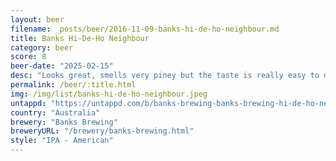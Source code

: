 ```yaml
---
layout: beer
filename: _posts/beer/2016-11-09-banks-hi-de-ho-neighbour.md
title: Banks Hi-De-Ho Neighbour
category: beer
score: 8
beer-date: "2025-02-15"
desc: "Looks great, smells very piney but the taste is really easy to drink. Much less harsh than the original WCIPA"
permalink: /beer/:title.html
img: /img/list/banks-hi-de-ho-neighbour.jpeg
untappd: "https://untappd.com/b/banks-brewing-banks-brewing-hi-de-ho-neighbour/5971652"
country: "Australia"
brewery: "Banks Brewing"
breweryURL: "/brewery/banks-brewing.html"
style: "IPA - American"
---
```

